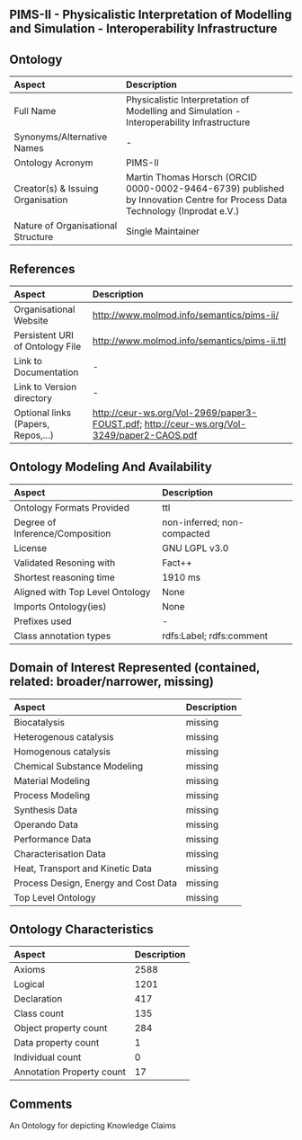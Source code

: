 ## PIMS-II - Physicalistic Interpretation of Modelling and Simulation - Interoperability Infrastructure


## Ontology
|Aspect |Description| 
 |:---|:---|
| Full Name | Physicalistic Interpretation of Modelling and Simulation - Interoperability Infrastructure |
| Synonyms/Alternative Names | - |
| Ontology Acronym | PIMS-II |
| Creator(s) & Issuing Organisation | Martin Thomas Horsch (ORCID 0000-0002-9464-6739) published by Innovation Centre for Process Data Technology (Inprodat e.V.) |
| Nature of Organisational Structure | Single Maintainer |

## References
|Aspect |Description| 
 |:---|:---|
| Organisational Website | http://www.molmod.info/semantics/pims-ii/ |
| Persistent URI of Ontology File | http://www.molmod.info/semantics/pims-ii.ttl |
| Link to Documentation | - |
| Link to Version directory | - |
| Optional links (Papers, Repos,...) | http://ceur-ws.org/Vol-2969/paper3-FOUST.pdf; http://ceur-ws.org/Vol-3249/paper2-CAOS.pdf |

## Ontology Modeling And Availability
|Aspect |Description| 
 |:---|:---|
| Ontology Formats Provided | ttl |
| Degree of Inference/Composition | non-inferred; non-compacted |
| License | GNU LGPL v3.0 |
| Validated Resoning with | Fact++ |
| Shortest reasoning time | 1910 ms |
| Aligned with Top Level Ontology | None |
| Imports Ontology(ies) | None |
| Prefixes used | - |
| Class annotation types | rdfs:Label; rdfs:comment |

## Domain of Interest Represented (contained, related: broader/narrower, missing)
|Aspect |Description| 
 |:---|:---|
| Biocatalysis | missing |
| Heterogenous catalysis | missing |
| Homogenous catalysis | missing |
| Chemical Substance Modeling | missing |
| Material Modeling | missing |
| Process Modeling | missing |
| Synthesis Data | missing |
| Operando Data | missing |
| Performance Data | missing |
| Characterisation Data | missing |
| Heat, Transport and Kinetic Data | missing |
| Process Design, Energy and Cost Data | missing |
| Top Level Ontology | missing |

## Ontology Characteristics
|Aspect |Description| 
 |:---|:---|
| Axioms | 2588 |
| Logical | 1201 |
| Declaration | 417 |
| Class count | 135 |
| Object property count | 284 |
| Data property count | 1 |
| Individual count | 0 |
| Annotation Property count | 17 |

## Comments
An Ontology for depicting Knowledge Claims
